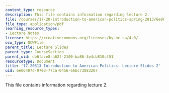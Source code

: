 ```yaml
---
content_type: resource
description: This file contains information regarding lecture 2.
file: /courses/17-20-introduction-to-american-politics-spring-2013/6e06407d97e377ca045666bc73883207_MIT17_20S13_Lecture2.pdf
file_type: application/pdf
learning_resource_types:
- Lecture Notes
license: https://creativecommons.org/licenses/by-nc-sa/4.0/
ocw_type: OCWFile
parent_title: Lecture Slides
parent_type: CourseSection
parent_uid: db6face8-a62f-2100-ba86-3e4cb810cf51
resourcetype: Document
title: '17.20S13 Introduction to American Politics: Lecture Slides 2'
uid: 6e06407d-97e3-77ca-0456-66bc73883207
---
```

This file contains information regarding lecture 2.